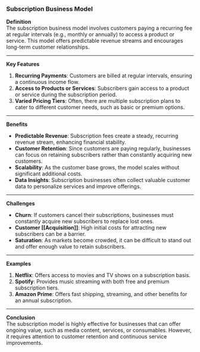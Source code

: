 ### Subscription Business Model

**Definition**  
The subscription business model involves customers paying a recurring fee at regular intervals (e.g., monthly or annually) to access a product or service. This model offers predictable revenue streams and encourages long-term customer relationships.

---

**Key Features**

1. **Recurring Payments**: Customers are billed at regular intervals, ensuring a continuous income flow.
2. **Access to Products or Services**: Subscribers gain access to a product or service during the subscription period.
3. **Varied Pricing Tiers**: Often, there are multiple subscription plans to cater to different customer needs, such as basic or premium options.

---

**Benefits**

- **Predictable Revenue**: Subscription fees create a steady, recurring revenue stream, enhancing financial stability.
- **Customer Retention**: Since customers are paying regularly, businesses can focus on retaining subscribers rather than constantly acquiring new customers.
- **Scalability**: As the customer base grows, the model scales without significant additional costs.
- **Data Insights**: Subscription businesses often collect valuable customer data to personalize services and improve offerings.

---

**Challenges**

- **Churn**: If customers cancel their subscriptions, businesses must constantly acquire new subscribers to replace lost ones.
- **Customer [[Acquisition]]**: High initial costs for attracting new subscribers can be a barrier.
- **Saturation**: As markets become crowded, it can be difficult to stand out and offer enough value to retain subscribers.

---

**Examples**

1. **Netflix**: Offers access to movies and TV shows on a subscription basis.
2. **Spotify**: Provides music streaming with both free and premium subscription tiers.
3. **Amazon Prime**: Offers fast shipping, streaming, and other benefits for an annual subscription.

---

**Conclusion**  
The subscription model is highly effective for businesses that can offer ongoing value, such as media content, services, or consumables. However, it requires attention to customer retention and continuous service improvements.